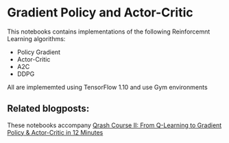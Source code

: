 # Gradient Policy and Actor-Critic

This notebooks contains implementations of the following Reinforcemnt Learning algorithms:

* Policy Gradient
* Actor-Critic
* A2C
* DDPG

All are implememted using TensorFlow 1.10 and use Gym environments

## Related blogposts:
These notebooks accompany [Qrash Course II: From Q-Learning to Gradient Policy & Actor-Critic in 12 Minutes](https://medium.com/@shakedzy/qrash-course-ii-from-q-learning-to-gradient-policy-actor-critic-in-12-minutes-8e8b47129c8c)
